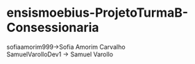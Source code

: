 # ensismoebius-ProjetoTurmaB-Consessionaria


sofiaamorim999->Sofia Amorim Carvalho  
SamuelVarolloDev1 -> Samuel Varollo  
